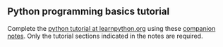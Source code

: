## Python programming basics tutorial
Complete the [python tutorial at learnpython.org](http://www.learnpython.org) using these [companion notes](https://github.com/capprogram/2021bootcamp/blob/master/programmingtutorial/CompanionDocLearnPython.pdf). Only the tutorial sections indicated in the notes are required.
